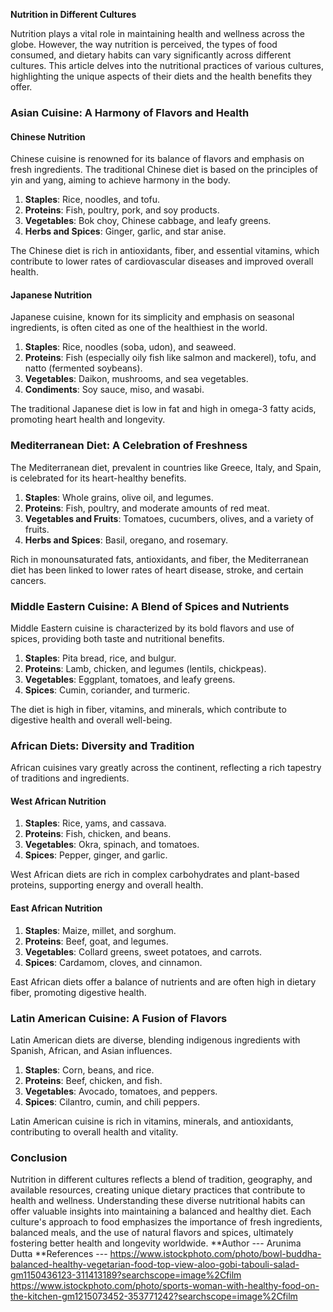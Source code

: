 **Nutrition in Different Cultures**

Nutrition plays a vital role in maintaining health and wellness across the globe. However, the way nutrition is perceived, the types of food consumed, and dietary habits can vary significantly across different cultures. This article delves into the nutritional practices of various cultures, highlighting the unique aspects of their diets and the health benefits they offer.

### Asian Cuisine: A Harmony of Flavors and Health

#### Chinese Nutrition
Chinese cuisine is renowned for its balance of flavors and emphasis on fresh ingredients. The traditional Chinese diet is based on the principles of yin and yang, aiming to achieve harmony in the body.

1. **Staples**: Rice, noodles, and tofu.
2. **Proteins**: Fish, poultry, pork, and soy products.
3. **Vegetables**: Bok choy, Chinese cabbage, and leafy greens.
4. **Herbs and Spices**: Ginger, garlic, and star anise.

The Chinese diet is rich in antioxidants, fiber, and essential vitamins, which contribute to lower rates of cardiovascular diseases and improved overall health.

#### Japanese Nutrition
Japanese cuisine, known for its simplicity and emphasis on seasonal ingredients, is often cited as one of the healthiest in the world.

1. **Staples**: Rice, noodles (soba, udon), and seaweed.
2. **Proteins**: Fish (especially oily fish like salmon and mackerel), tofu, and natto (fermented soybeans).
3. **Vegetables**: Daikon, mushrooms, and sea vegetables.
4. **Condiments**: Soy sauce, miso, and wasabi.

The traditional Japanese diet is low in fat and high in omega-3 fatty acids, promoting heart health and longevity.

### Mediterranean Diet: A Celebration of Freshness

The Mediterranean diet, prevalent in countries like Greece, Italy, and Spain, is celebrated for its heart-healthy benefits.

1. **Staples**: Whole grains, olive oil, and legumes.
2. **Proteins**: Fish, poultry, and moderate amounts of red meat.
3. **Vegetables and Fruits**: Tomatoes, cucumbers, olives, and a variety of fruits.
4. **Herbs and Spices**: Basil, oregano, and rosemary.

Rich in monounsaturated fats, antioxidants, and fiber, the Mediterranean diet has been linked to lower rates of heart disease, stroke, and certain cancers.

### Middle Eastern Cuisine: A Blend of Spices and Nutrients

Middle Eastern cuisine is characterized by its bold flavors and use of spices, providing both taste and nutritional benefits.

1. **Staples**: Pita bread, rice, and bulgur.
2. **Proteins**: Lamb, chicken, and legumes (lentils, chickpeas).
3. **Vegetables**: Eggplant, tomatoes, and leafy greens.
4. **Spices**: Cumin, coriander, and turmeric.

The diet is high in fiber, vitamins, and minerals, which contribute to digestive health and overall well-being.

### African Diets: Diversity and Tradition

African cuisines vary greatly across the continent, reflecting a rich tapestry of traditions and ingredients.

#### West African Nutrition
1. **Staples**: Rice, yams, and cassava.
2. **Proteins**: Fish, chicken, and beans.
3. **Vegetables**: Okra, spinach, and tomatoes.
4. **Spices**: Pepper, ginger, and garlic.

West African diets are rich in complex carbohydrates and plant-based proteins, supporting energy and overall health.

#### East African Nutrition
1. **Staples**: Maize, millet, and sorghum.
2. **Proteins**: Beef, goat, and legumes.
3. **Vegetables**: Collard greens, sweet potatoes, and carrots.
4. **Spices**: Cardamom, cloves, and cinnamon.

East African diets offer a balance of nutrients and are often high in dietary fiber, promoting digestive health.

### Latin American Cuisine: A Fusion of Flavors

Latin American diets are diverse, blending indigenous ingredients with Spanish, African, and Asian influences.

1. **Staples**: Corn, beans, and rice.
2. **Proteins**: Beef, chicken, and fish.
3. **Vegetables**: Avocado, tomatoes, and peppers.
4. **Spices**: Cilantro, cumin, and chili peppers.

Latin American cuisine is rich in vitamins, minerals, and antioxidants, contributing to overall health and vitality.

### Conclusion

Nutrition in different cultures reflects a blend of tradition, geography, and available resources, creating unique dietary practices that contribute to health and wellness. Understanding these diverse nutritional habits can offer valuable insights into maintaining a balanced and healthy diet. Each culture's approach to food emphasizes the importance of fresh ingredients, balanced meals, and the use of natural flavors and spices, ultimately fostering better health and longevity worldwide.
**Author --- Arunima Dutta
**References ---
https://www.istockphoto.com/photo/bowl-buddha-balanced-healthy-vegetarian-food-top-view-aloo-gobi-tabouli-salad-gm1150436123-311413189?searchscope=image%2Cfilm
https://www.istockphoto.com/photo/sports-woman-with-healthy-food-on-the-kitchen-gm1215073452-353771242?searchscope=image%2Cfilm
